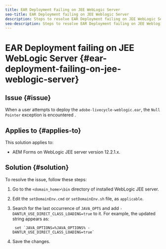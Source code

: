```yaml
---
title: EAR Deployment Failing on JEE WebLogic Server 
seo-title: EAR Deployment failing on JEE Weblogic Server
description: Steps to resolve EAR Deployment failing on JEE WebLogic Server
seo-description: Steps to resolve EAR Deployment failing on JEE Weblogic Server
---
```


# EAR Deployment failing on JEE WebLogic Server {#ear-deployment-failing-on-jee-weblogic-server}

## Issue {#issue}

When a user attempts to deploy the `adobe-livecycle-weblogic.ear`, the `Null Pointer` exception is encountered .

## Applies to {#applies-to}

This solution applies to:

* AEM Forms on WebLogic JEE server version 12.2.1.x. 

## Solution {#solution}

To resolve the issue, follow these steps:

1. Go to the `<domain_home>\bin` directory of installed WebLogic JEE server.

1. Edit the `setDomainEnv.cmd` or `setDomainEnv.sh` file, as `applicable`.

1. Search for the last occurrence of `JAVA_OPTS` and add `-DANTLR_USE_DIRECT_CLASS_LOADING=true` to it. For example, the updated string appears as:

        set `JAVA_OPTIONS=%JAVA_OPTIONS% -DANTLR_USE_DIRECT_CLASS_LOADING=true`

1. Save the changes.


